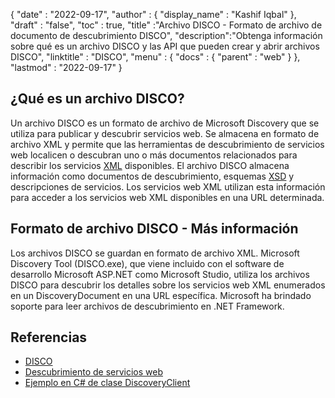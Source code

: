 {
  "date" : "2022-09-17",
  "author" : {
    "display_name" : "Kashif Iqbal"
},
  "draft" : "false",
  "toc" : true,
  "title" :"Archivo DISCO - Formato de archivo de documento de descubrimiento DISCO",
  "description":"Obtenga información sobre qué es un archivo DISCO y las API que pueden crear y abrir archivos DISCO",
  "linktitle" : "DISCO",
  "menu" : {
    "docs" : {
      "parent" : "web"
}
},
  "lastmod" : "2022-09-17"
}

## ¿Qué es un archivo DISCO?

Un archivo DISCO es un formato de archivo de Microsoft Discovery que se utiliza para publicar y descubrir servicios web. Se almacena en formato de archivo XML y permite que las herramientas de descubrimiento de servicios web localicen o descubran uno o más documentos relacionados para describir los servicios [XML](/es/web/xml/) disponibles. El archivo DISCO almacena información como documentos de descubrimiento, esquemas [XSD](https://docs.fileformat.com/programming/xsd/) y descripciones de servicios. Los servicios web XML utilizan esta información para acceder a los servicios web XML disponibles en una URL determinada.

## Formato de archivo DISCO - Más información

Los archivos DISCO se guardan en formato de archivo XML. Microsoft Discovery Tool (DISCO.exe), que viene incluido con el software de desarrollo Microsoft ASP.NET como Microsoft Studio, utiliza los archivos DISCO para descubrir los detalles sobre los servicios web XML enumerados en un DiscoveryDocument en una URL específica. Microsoft ha brindado soporte para leer archivos de descubrimiento en .NET Framework.

## Referencias

* [DISCO](https://appsource.microsoft.com/en-us/product/office/WA104381894)
* [Descubrimiento de servicios web](https://en.wikipedia.org/wiki/Web_Services_Discovery)
* [Ejemplo en C# de clase DiscoveryClient](https://learn.microsoft.com/en-us/dotnet/api/system.web.services.discovery.discoveryclientprotocol?view=netframework-4.8)

